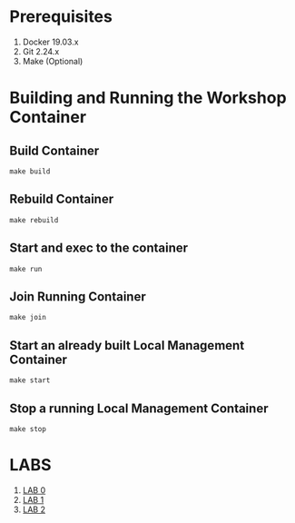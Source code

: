 # Prerequisites 
1. Docker 19.03.x   
2. Git 2.24.x  
3. Make (Optional)

# Building and Running the Workshop Container
## Build Container
`make build`
## Rebuild Container
`make rebuild`
## Start and exec to the container
`make run`
## Join Running Container
`make join`
## Start an already built Local Management Container
`make start`
## Stop a running Local Management Container
`make stop`

# LABS
1. [LAB 0](labs/labs-00/LABS-00.md)
2. [LAB 1](labs/labs-01/LABS-01.md)
3. [LAB 2](labs/labs-02/LABS-02.md)